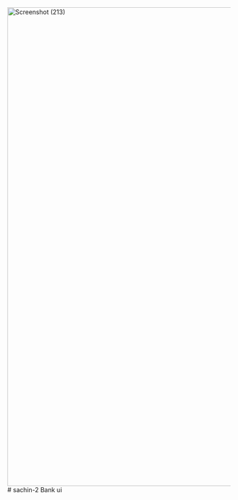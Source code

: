 <img width="1920" height="1080" alt="Screenshot (213)" src="https://github.com/user-attachments/assets/85acea89-34e4-4a94-8192-893ab72f7d90" />
# sachin-2
Bank ui 
